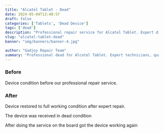 ```yaml
---
title: "Alcatel Tablet - Dead"
date: 2024-05-04T13:48:57
draft: false
categories: ['Tablets', 'Dead Device']
tags: ['dead']
description: "Professional repair service for Alcatel Tablet. Expert diagnosis and quality repairs in Bangalore."
slug: "alcatel-tablet-dead"
banner: "img/banners/banner-4.jpg"

author: "Gadjoy Repair Team"
summary: "Professional dead for Alcatel Tablet. Expert technicians, quality parts, warranty included."
---
```


### Before

Device condition before our professional repair service.

### After

Device restored to full working condition after expert repair.

The device was received in dead condition

After doing the service on the board got the device working again